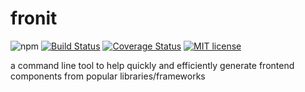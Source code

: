 # fronit

![npm](https://img.shields.io/npm/dt/fronit.svg)
[![Build Status](https://travis-ci.org/orenJim/fronit.svg?branch=master)](https://travis-ci.org/orenJim/fronit)
[![Coverage Status](https://coveralls.io/repos/github/orenJim/fronit/badge.svg?branch=master)](https://coveralls.io/github/orenJim/fronit?branch=master)
[![MIT license](http://img.shields.io/badge/license-MIT-brightgreen.svg)](http://opensource.org/licenses/MIT)

a command line tool to help quickly and efficiently generate frontend components from popular libraries/frameworks
